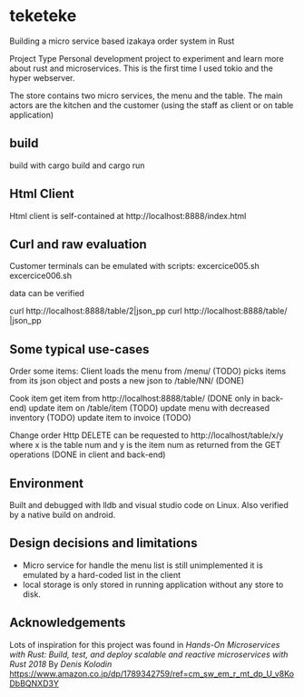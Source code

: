 # teketeke
Building a micro service based izakaya order system in Rust

Project Type
Personal development project to experiment and learn more about rust and microservices. This is the first time I used tokio and the hyper webserver.

The store contains two micro services, the menu and the table. The main actors are the kitchen and the customer (using the staff as client or on table application)

## build
build with cargo build and cargo run
 
## Html Client
Html client is self-contained at http://localhost:8888/index.html

## Curl and raw evaluation
Customer terminals can be emulated with  scripts:
    excercice005.sh
    excercice006.sh

data can be verified

curl http://localhost:8888/table/2|json_pp 
curl http://localhost:8888/table/ |json_pp 

## Some typical use-cases
Order some items:
Client loads the menu from /menu/ (TODO) picks items from its json object and posts a new json to /table/NN/  (DONE)

Cook item
get item from http://localhost:8888/table/ (DONE only in back-end)
update item on /table/item (TODO)
update menu with decreased inventory (TODO)
update item to invoice (TODO)

Change order
Http DELETE can be requested to http://localhost/table/x/y where x is the table num and y is the item num as returned from the GET operations (DONE in client and back-end)

## Environment
Built and debugged with lldb and visual studio code on Linux. Also verified by a native build on android.

## Design decisions and limitations
* Micro service for handle the menu list is still unimplemented it is emulated by a hard-coded list in the client
* local storage is only stored in running application without any store to disk.

## Acknowledgements 
Lots of inspiration for this project was found in *Hands-On Microservices with Rust: Build, test, and deploy scalable and reactive microservices with Rust 2018* By *Denis Kolodin* https://www.amazon.co.jp/dp/1789342759/ref=cm_sw_em_r_mt_dp_U_v8KoDbBQNXD3Y
